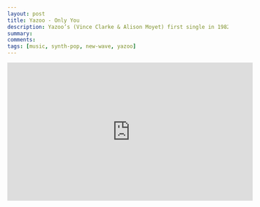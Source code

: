 ```yaml
---
layout: post
title: Yazoo - Only You
description: Yazoo’s (Vince Clarke & Alison Moyet) first single in 1982.
summary: 
comments: 
tags: [music, synth-pop, new-wave, yazoo]
---
```


<div class="youtube-embed-container">
	<iframe width="560" height="315" src="https://www.youtube.com/embed/mO7WAzycJC4" title="YouTube video player" frameborder="0" allow="accelerometer; autoplay; clipboard-write; encrypted-media; gyroscope; picture-in-picture" allowfullscreen></iframe>
</div>


